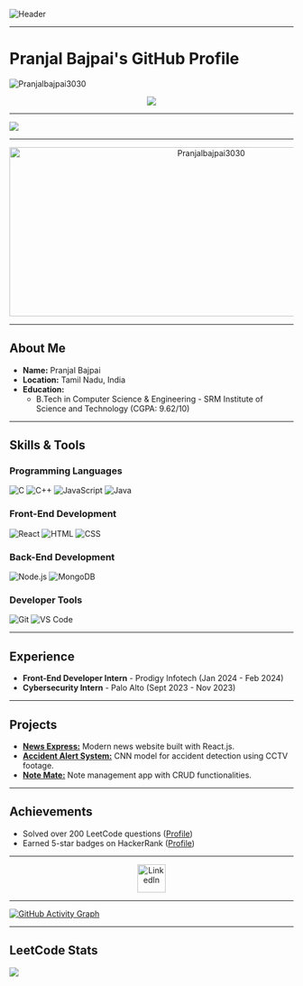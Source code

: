 ![Header](https://capsule-render.vercel.app/api?type=waving&color=0:0000FF,100:1E90FF&height=250&section=header&text=Hi,%20I'm%20Pranjal!&fontSize=60&fontColor=ffffff)

---

# **Pranjal Bajpai's GitHub Profile**  

<p align="left"> <img src="https://komarev.com/ghpvc/?username=Pranjalbajpai3030&label=Profile%20views&color=0e75b6&style=flat" alt="Pranjalbajpai3030" /> </p>

<!-- Trophy Section -->
<p align="center">
  <img src="https://github-profile-trophy.vercel.app/?username=Pranjalbajpai3030&theme=onedark&column=-1" />
</p>

---

![](https://visitor-badge.glitch.me/badge?page_id=Pranjalbajpai3030.Pranjalbajpai3030)  

---

<!-- Header Section -->
<p align="center">
  <img src="https://socialify.git.ci/Pranjalbajpai3030/Pranjalbajpai3030/image?font=Source%20Code%20Pro&forks=1&issues=1&language=1&name=1&owner=1&pattern=Plus&pulls=1&stargazers=1&theme=Dark" alt="Pranjalbajpai3030" width="700" height="300" />
</p>

---

## **About Me**  
- **Name:** Pranjal Bajpai  
- **Location:** Tamil Nadu, India  
- **Education:**  
  - B.Tech in Computer Science & Engineering - SRM Institute of Science and Technology (CGPA: 9.62/10)  

---

## **Skills & Tools**  

### **Programming Languages**  
![C](https://img.shields.io/badge/C-00599C?style=for-the-badge&logo=c&logoColor=white)
![C++](https://img.shields.io/badge/C%2B%2B-00599C?style=for-the-badge&logo=c%2B%2B&logoColor=white)
![JavaScript](https://img.shields.io/badge/JavaScript-F7DF1E?style=for-the-badge&logo=javascript&logoColor=black)
![Java](https://img.shields.io/badge/Java-007396?style=for-the-badge&logo=java&logoColor=white)

### **Front-End Development**  
![React](https://img.shields.io/badge/React-61DAFB?style=for-the-badge&logo=react&logoColor=black)
![HTML](https://img.shields.io/badge/HTML5-E34F26?style=for-the-badge&logo=html5&logoColor=white)
![CSS](https://img.shields.io/badge/CSS3-1572B6?style=for-the-badge&logo=css3&logoColor=white)

### **Back-End Development**  
![Node.js](https://img.shields.io/badge/Node.js-339933?style=for-the-badge&logo=nodedotjs&logoColor=white)
![MongoDB](https://img.shields.io/badge/MongoDB-47A248?style=for-the-badge&logo=mongodb&logoColor=white)

### **Developer Tools**  
![Git](https://img.shields.io/badge/Git-F05032?style=for-the-badge&logo=git&logoColor=white)
![VS Code](https://img.shields.io/badge/VS%20Code-007ACC?style=for-the-badge&logo=visualstudiocode&logoColor=white)

---

## **Experience**  
- **Front-End Developer Intern** - Prodigy Infotech (Jan 2024 - Feb 2024)  
- **Cybersecurity Intern** - Palo Alto (Sept 2023 - Nov 2023)  

---

## **Projects**  
- [**News Express:**](https://github.com/Pranjalbajpai3030/News_Express) Modern news website built with React.js.  
- [**Accident Alert System:**](https://github.com/Pranjalbajpai3030/AI-ACCIDENT-DETECTION-MODEL) CNN model for accident detection using CCTV footage.  
- [**Note Mate:**](https://github.com/Pranjalbajpai3030/note_mate) Note management app with CRUD functionalities.  

---

## **Achievements**  
- Solved over 200 LeetCode questions ([Profile](https://leetcode.com/u/Pranjalbajpai30/))  
- Earned 5-star badges on HackerRank ([Profile](https://www.hackerrank.com/profile/pb6523))  

---

<!-- Social Links -->
<p align="center">
  <a href="http://www.linkedin.com/in/pranjal-bajpai30">
    <img alt="LinkedIn" width="50px" src="https://user-images.githubusercontent.com/43545812/144035037-0f415fc7-9f96-4517-a370-ccc6e78a714b.png" />
  </a>
</p>

---

<!-- Activity Graph -->
[![GitHub Activity Graph](https://github-readme-activity-graph.vercel.app/graph?username=Pranjalbajpai3030&theme=github-dark-dimmed&custom_title=Pranjal%20Bajpai's%20Activity%20Graph&hide_border=true)](https://github.com/ashutosh00710/github-readme-activity-graph)

---

<!-- LeetCode Stats -->
## **LeetCode Stats**  
![](https://leetcard.jacoblin.cool/Pranjalbajpai30?ext=heatmap)

